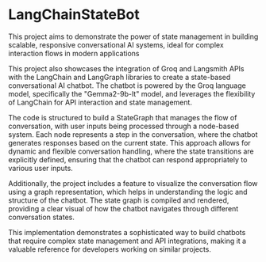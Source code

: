 # LangChainStateBot
This project aims to demonstrate the power of state management in building scalable, responsive conversational AI systems, ideal for complex interaction flows in modern applications

This project also showcases the integration of Groq and Langsmith APIs with the LangChain and LangGraph libraries to create a state-based conversational AI chatbot. The chatbot is powered by the Groq language model, specifically the "Gemma2-9b-It" model, and leverages the flexibility of LangChain for API interaction and state management.

The code is structured to build a StateGraph that manages the flow of conversation, with user inputs being processed through a node-based system. Each node represents a step in the conversation, where the chatbot generates responses based on the current state. This approach allows for dynamic and flexible conversation handling, where the state transitions are explicitly defined, ensuring that the chatbot can respond appropriately to various user inputs.

Additionally, the project includes a feature to visualize the conversation flow using a graph representation, which helps in understanding the logic and structure of the chatbot. The state graph is compiled and rendered, providing a clear visual of how the chatbot navigates through different conversation states.

This implementation demonstrates a sophisticated way to build chatbots that require complex state management and API integrations, making it a valuable reference for developers working on similar projects.
